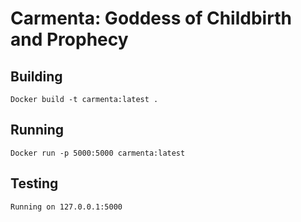 # Carmenta: Goddess of Childbirth and Prophecy

## Building

```
Docker build -t carmenta:latest .
```

## Running

```
Docker run -p 5000:5000 carmenta:latest
```

## Testing

```
Running on 127.0.0.1:5000
```
